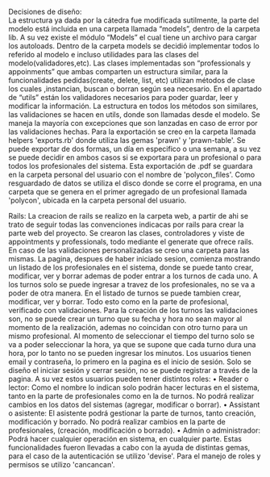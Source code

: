 
Decisiones de diseño:  
La estructura ya dada por la cátedra fue modificada sutilmente, la parte del modelo está incluida en una carpeta llamada “models”, dentro de la carpeta lib. A su vez existe el módulo “Models” el cual tiene un archivo para cargar los autoloads.
Dentro de la carpeta models se decidió implementar todos lo referido al modelo e incluso utilidades para las clases del modelo(validadores,etc).
Las clases implementadas son “professionals y appoinments” que ambas comparten un estructura similar, para la funcionalidades pedidas(create, delete, list, etc) utilizan métodos de clase los cuales ,instancian, buscan o borran según sea necesario.
En el apartado de “utils” están los validadores necesarios para poder guardar, leer y modificar la información.
La estructura en todos los métodos son similares, las validaciones se hacen en utils, donde son llamadas desde el modelo. Se maneja la mayoría con excepciones que son lanzadas en caso de error por las validaciones hechas.
Para la exportación se creo en la carpeta llamada helpers 'exports.rb' donde utiliza las gemas 'prawn' y 'prawn-table'. Se puede exportar de dos formas, un día en especifico o una semana, a su vez se puede decidir en ambos casos si se exportara para un profesional o para todos los profesionales del sistema.
Esta exportación de .pdf se guardara en la carpeta personal del usuario con el nombre de 'polycon_files'.
Como resguardado de datos se utiliza el disco donde se corre el programa, en una carpeta que se genera en el primer agregado de un profesional llamada 'polycon', ubicada en la carpeta personal del usuario. 

Rails:
La creacion de rails se realizo en la carpeta web, a partir de ahi se trato de seguir todas las convenciones indicacas por rails para crear la parte web del proyecto. Se crearon las clases, controladores y viste de appointments y professionals, todo mediante el generate que ofrece rails.
En caso de las validaciones personalizadas se creo una carpeta para las mismas.
La pagina, despues de haber iniciado sesion, comienza mostrando un listado de los profesionales en el sistema, donde se puede tanto crear, modificar, ver y borrar ademas de poder entrar a los turnos de cada uno.
A los turnos solo se puede ingresar a travez de los profesionales, no se va a poder de otra manera.
En el listado de turnos se puede tambien crear, modificar, ver y borrar. Todo esto como en la parte de profesional, verificado con validaciones.
Para la creación de los turnos las validaciones son, no se puede crear un turno que su fecha y hora no sean mayor al momento de la realización, ademas no coincidan con otro turno para un mismo profesional. Al momento de seleccionar el tiempo del turno solo se va a poder seleccionar la hora, ya que se supone que cada turno dura una hora, por lo tanto no se pueden ingresar los minutos.
Los usuarios tienen email y contraseña, lo primero en la pagina es el inicio de sesión. Solo se diseño el iniciar sesión y cerrar sesión, no se puede registrar a través de la pagina. A su vez estos usuarios pueden tener distintos roles:
• Reader o lector: Como el nombre lo indican solo podrán hacer lecturas en el sistema, tanto en la parte de profesionales como en la de turnos. No podrá realizar cambios en los datos del sistemas (agregar, modificar o borrar).
• Assistant o asistente: El asistente podrá gestionar la parte de turnos, tanto creación, modificación y borrado. No podrá realizar cambios en la parte de profesionales, (creación, modificación o borrado).
• Admin o administrador: Podrá hacer cualquier operación en sistema, en cualquier parte.
Estas funcionalidades fueron llevadas a cabo con la ayuda de distintas gemas, para el caso de la autenticación se utilizo 'devise'. Para el manejo de roles y permisos se utilizo 'cancancan'.